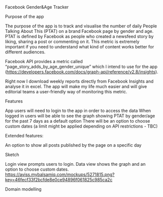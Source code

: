 Facebook Gender&Age Tracker

Purpose of the app

The purpose of the app is to track and visualise the number of daily People Talking About This (PTAT) on a brand Facebook page by gender and age. PTAT is defined by Facebook as people who created a newsfeed story by liking, sharing a post or commenting on it. This metric is extremely important if you need to understand what kind of content works better for different audiences.

Facebook API provides a metric called “page_story_adds_by_age_gender_unique” which I intend to use for the app (https://developers.facebook.com/docs/graph-api/reference/v2.8/insights).

Right now I download weekly reports directly from Facebook Insights and analyse it in excel. The app will make my life much easier and will give editorial teams a user-friendly way of monitoring this metric.

Features

App users will need to login to the app in order to access the data
When logged in users will be able to see the graph showing PTAT by gender/age for the past 7 days as a default option
There will be an option to choose custom dates (a limit might be applied depending on API restrictions - TBC)

Extended features:

An option to show all posts published by the page on a specific day

Sketch

Login view prompts users to login.
Data view shows the graph and an option to choose custom dates.
https://aviss.mybalsamiq.com/mockups/5271815.png?key=46fecf33f2bcfde8e0ce94896f061825c985ca2c

Domain modelling